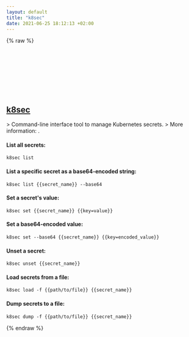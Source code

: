 ```yaml
---
layout: default
title: "k8sec"
date: 2021-06-25 18:12:13 +02:00
---
```

{% raw %}
<h2 id="k8sec">
  <a href="/en/common/k8sec.html">k8sec</a> <a href="#k8sec"><svg class="icon">
    <use href="/assets/images/unicode_sprite.svg#link" />
  </svg></a>
</h2>
> Command-line interface tool to manage Kubernetes secrets.
> More information: <https://github.com/dtan4/k8sec>.

#### List all secrets:
```shell
k8sec list
```
#### List a specific secret as a base64-encoded string:
```shell
k8sec list {{secret_name}} --base64
```
#### Set a secret's value:
```shell
k8sec set {{secret_name}} {{key=value}}
```
#### Set a base64-encoded value:
```shell
k8sec set --base64 {{secret_name}} {{key=encoded_value}}
```
#### Unset a secret:
```shell
k8sec unset {{secret_name}}
```
#### Load secrets from a file:
```shell
k8sec load -f {{path/to/file}} {{secret_name}}
```
#### Dump secrets to a file:
```shell
k8sec dump -f {{path/to/file}} {{secret_name}}
```
{% endraw %}